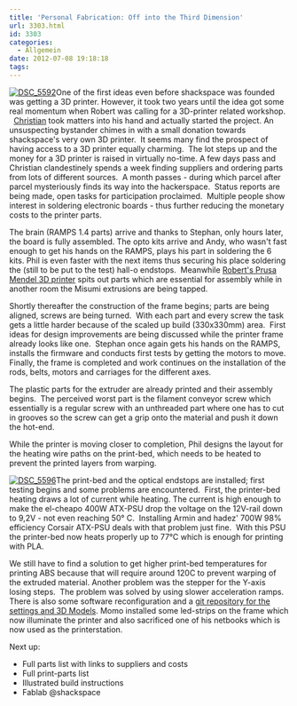 ```yaml
---
title: 'Personal Fabrication: Off into the Third Dimension'
url: 3303.html
id: 3303
categories:
  - Allgemein
date: 2012-07-08 19:18:18
tags:
---
```


[![](https://blog.shackspace.de/wp-content/uploads/2012/07/DSC_5592-300x200.jpg "DSC_5592")](https://blog.shackspace.de/wp-content/uploads/2012/07/DSC_5592.jpg)One of the first ideas even before shackspace was founded was getting a 3D printer.
However, it took two years until the idea got some real momentum when Robert was calling for a 3D-printer related workshop.   [Christian](https://blog.shackspace.de/wiki/doku.php?id=leute:excogitation) took matters into his hand and actually started the project. An unsuspecting bystander chimes in with a small donation towards shackspace's very own 3D printer.  It seems many find the prospect of having access to a 3D printer equally charming.  The lot steps up and the money for a 3D printer is raised in virtually no-time.
A few days pass and Christian clandestinely spends a week finding suppliers and ordering parts from lots of different sources.  A month passes - during which parcel after parcel mysteriously finds its way into the hackerspace.  Status reports are being made, open tasks for participation proclaimed.  Multiple people show interest in soldering electronic boards - thus further reducing the monetary costs to the printer parts.

The brain (RAMPS 1.4 parts) arrive and thanks to Stephan, only hours later, the board is fully assembled.
The opto kits arrive and Andy, who wasn't fast enough to get his hands on the RAMPS, plays his part in soldering the 6 kits.
Phil is even faster with the next items thus securing his place soldering the (still to be put to the test) hall-o endstops.  Meanwhile [Robert's Prusa Mendel 3D printer](https://blog.shackspace.de/?p=2778) spits out parts which are essential for assembly while in another room the Misumi extrusions are being tapped.

Shortly thereafter the construction of the frame begins; parts are being aligned, screws are being turned.  With each part and every screw the task gets a little harder because of the scaled up build (330x330mm) area.  First ideas for design improvements are being discussed while the printer frame already looks like one.  Stephan once again gets his hands on the RAMPS, installs the firmware and conducts first tests by getting the motors to move.
Finally, the frame is completed and work continues on the installation of the rods, belts, motors and carriages for the different axes.

The plastic parts for the extruder are already printed and their assembly begins.  The perceived worst part is the filament conveyor screw which essentially is a regular screw with an unthreaded part where one has to cut in grooves so the screw can get a grip onto the material and push it down the hot-end.

While the printer is moving closer to completion, Phil designs the layout for the heating wire paths on the print-bed, which needs to be heated to prevent the printed layers from warping.

[![](https://blog.shackspace.de/wp-content/uploads/2012/07/DSC_5596-300x200.jpg "DSC_5596")](https://blog.shackspace.de/wp-content/uploads/2012/07/DSC_5596.jpg)The print-bed and the optical endstops are installed; first testing begins and some problems are encountered.  First, the printer-bed heating draws a lot of current while heating. The current is high enough to make the el-cheapo 400W ATX-PSU drop the voltage on the 12V-rail down to 9,2V - not even reaching 50° C.  Installing Armin and hadez' 700W 98% efficiency Corsair ATX-PSU deals with that problem just fine.  With this PSU the printer-bed now heats properly up to 77°C which is enough for printing with PLA.

We still have to find a solution to get higher print-bed temperatures for printing ABS because that will require around 120C to prevent warping of the extruded material.
Another problem was the stepper for the Y-axis losing steps.  The problem was solved by using slower acceleration ramps.
There is also some software reconfiguration and a [git repository for the settings and 3D Models](https://github.com/shackspace/printer_conf).
Momo installed some led-strips on the frame which now illuminate the printer and also sacrificed one of his netbooks which is now used as the printerstation.

Next up:

*   Full parts list with links to suppliers and costs
*   Full print-parts list
*   Illustrated build instructions
*   Fablab @shackspace